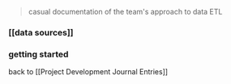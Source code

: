 > casual documentation of the team's approach to data ETL 

### [[data sources]]

### getting started 






back to [[Project Development Journal Entries]]
